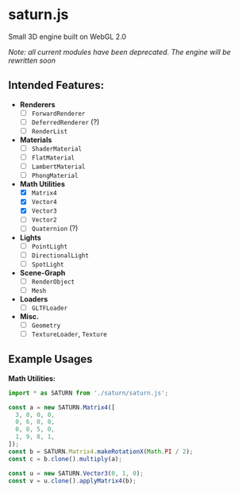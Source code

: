 # saturn.js
Small 3D engine built on WebGL 2.0

*Note: all current modules have been deprecated. The engine will be rewritten soon*


## Intended Features:
* **Renderers**
  - [ ] `ForwardRenderer`
  - [ ] `DeferredRenderer` (?)
  - [ ] `RenderList`

* **Materials**
  - [ ] `ShaderMaterial`
  - [ ] `FlatMaterial`
  - [ ] `LambertMaterial`
  - [ ] `PhongMaterial`
  
* **Math Utilities**
  - [x] `Matrix4`
  - [x] `Vector4`
  - [x] `Vector3`
  - [ ] `Vector2`
  - [ ] `Quaternion` (?)

* **Lights**
  - [ ] `PointLight`
  - [ ] `DirectionalLight`
  - [ ] `SpotLight`

* **Scene-Graph**
  - [ ] `RenderObject`
  - [ ] `Mesh`

* **Loaders**
  - [ ] `GLTFLoader`

* **Misc.**
  - [ ] `Geometry`
  - [ ] `TextureLoader`, `Texture`

## Example Usages

**Math Utilities:**
```javascript
import * as SATURN from './saturn/saturn.js';

const a = new SATURN.Matrix4([
  3, 0, 0, 0,
  0, 6, 0, 0,
  0, 0, 5, 0,
  1, 9, 8, 1,
]);
const b = SATURN.Matrix4.makeRotationX(Math.PI / 2);
const c = b.clone().multiply(a);

const u = new SATURN.Vector3(0, 1, 0);
const v = u.clone().applyMatrix4(b);
```
